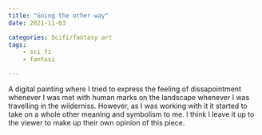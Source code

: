 ```yaml
---
title: "Going the other way"
date: 2021-11-03

categories: Scifi/fantasy art
tags:
    - sci fi
    - fantasi

---
```

A digital painting where I tried to express the feeling of dissapointment whenever I was met with human marks on the landscape whenever I was travelling in the wilderniss. However, as I was working with it it started to take on a whole other meaning and symbolism to me. I think I leave it up to the viewer to make up their own opinion of this piece.